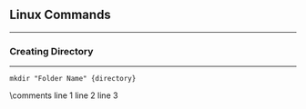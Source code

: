## Linux Commands 
---
### Creating Directory
---
 ```
 mkdir "Folder Name" {directory}
```
 \\comments
 line 1
 line 2
 line 3

